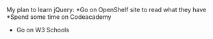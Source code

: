My plan to learn jQuery:
*Go on OpenShelf site to read what they have
*Spend some time on Codeacademy
* Go on W3 Schools